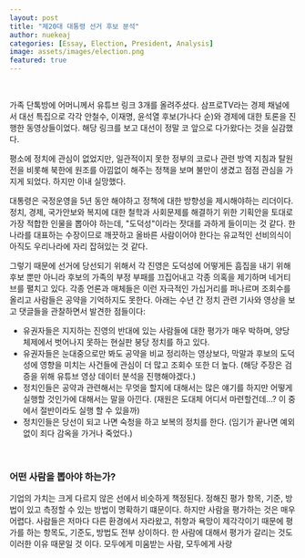 ```yaml
---
layout: post
title: "제20대 대통령 선거 후보 분석"
author: nuekeaj
categories: [Essay, Election, President, Analysis]
image: assets/images/election.png
featured: true
---
```


<br>

가족 단톡방에 어머니께서 유튜브 링크 3개를 올려주셨다. 삼프로TV라는 경제 채널에서 대선 특집으로 각각 안철수, 이재명, 윤석열 후보(가나다 순)와 경제에 대한 토론을 진행한 동영상들이었다. 해당 링크를 보고 대선이 정말 코 앞으로 다가왔다는 것을 실감했다.

평소에 정치에 관심이 없었지만, 일관적이지 못한 정부의 코로나 관련 방역 지침과 탈원전을 비롯해 북한에 원조를 아낌없이 해주는 정책을 보며 불만이 생겼고 점점 관심을 가지게 되었다. 하지만 이내 실망했다.

대통령은 국정운영을 5년 동안 해야하고 정책에 대한 방향성을 제시해야하는 리더이다. 정치, 경제, 국가안보와 복지에 대한 철학과 사회문제를 해결하기 위한 기획안을 토대로 가장 적합한 인물을 뽑아야 하는데, "도덕성"이라는 잣대를 과하게 들이미는 것 같다. 한 나라를 대표하는 수장이므로 깨끗하고 올바른 사람이어야 한다는 유교적인 선비의식이 아직도 우리나라에 자리 잡혀있는 것 같다. 

그렇기 때문에 선거에 당선되기 위해서 각 진영은 도덕성에 어떻게든 흠집을 내기 위해 후보 뿐만 아니라 후보의 가족의 부정 부패를 끄집어내고 각종 의혹을 제기하며 네거티브를 펼치고 있다. 각종 언론과 매체들은 이런 자극적인 가십거리를 퍼나르며 조회수를 올리고 사람들은 공약을 기억하지도 못한다. 아래는 수년 간 정치 관련 기사와 영상을 보고 댓글들을 관찰하면서 발견한 점들이다: 

- 유권자들은 지지하는 진영의 반대에 있는 사람들에 대한 평가가 매우 박하며, 양당 체제에서 벗어나지 못하는 현실판 붕당 정치를 하고 있다. 
- 유권자들은 눈대중으로만 봐도 공약을 비교 정리하는 영상보다, 막말과 후보의 도덕성에 영향을 미치는 사건들에 관심이 더 많고 조회수 또한 더 높다. (해당 주장은 검증을 위해 유튜브 영상 데이터 분석을 진행해야겠다.)
- 정치인들은 공약과 관련해서는 무엇을 할지에 대해서는 많은 얘기를 하지만 어떻게 실행할 것인가에 대해서는 말을 아낀다. (재원은 도대체 어디서 마련할건데...? 이 중에서 절반이라도 실행 할 수 있을까)
- 정치인들은 당선이 되고 나면 숙청을 하고 보복의 정치를 한다. (임기가 끝나면 예외없이 죄다 감옥을 가거나 죽었다.)

<br>

### 어떤 사람을 뽑아야 하는가?

기업의 가치는 크게 다르지 않은 선에서 비슷하게 책정된다. 정해진 평가 항목, 기준, 방법이 있고 측정할 수 있는 방법이 명확하기 떄문이다. 하지만 사람을 평가하는 것은 매우 어렵다. 사람들은 저마다 다른 환경에서 자라왔고, 취향과 욕망이 제각각이기 때문에 평가를 하는 항목도, 기준도, 방법도 전부 상이하다. 한 사람에 대해서 평가가 갈리는 것도 이러한 이유 때문일 것 이다. 모두에게 미움받는 사람, 모두에게 사랑

